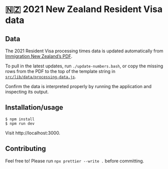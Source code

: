 # 🇳🇿 2021 New Zealand Resident Visa data

## Data

The 2021 Resident Visa processing times data is updated automatically from
[Immigration New Zealand’s PDF](https://www.immigration.govt.nz/documents/other-resources/2021-resident-visa-processing.pdf).

To pull in the latest updates, run `./update-numbers.bash`, or copy the missing
rows from the PDF to the top of the template string in
[`src/lib/data/processing-data.js`](src/lib/data/processing-data.js).

Confirm the data is interpreted properly by running the application and
inspecting its output.

## Installation/usage

```sh-session
$ npm install
$ npm run dev
```

Visit http://localhost:3000.

## Contributing

Feel free to! Please run `npx prettier --write .` before committing.
